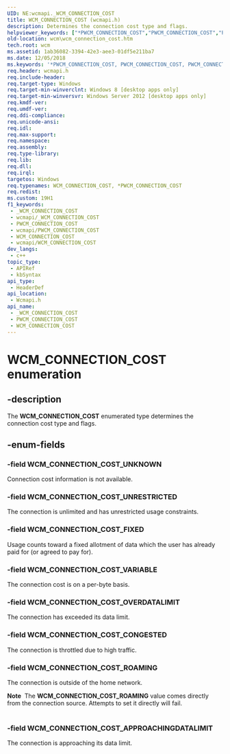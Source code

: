 ```yaml
---
UID: NE:wcmapi._WCM_CONNECTION_COST
title: WCM_CONNECTION_COST (wcmapi.h)
description: Determines the connection cost type and flags.
helpviewer_keywords: ["*PWCM_CONNECTION_COST","PWCM_CONNECTION_COST","PWCM_CONNECTION_COST enumeration pointer [Windows Connection Manager]","WCM_CONNECTION_COST","WCM_CONNECTION_COST enumeration [Windows Connection Manager]","WCM_CONNECTION_COST_APPROACHINGDATALIMIT","WCM_CONNECTION_COST_CONGESTED","WCM_CONNECTION_COST_FIXED","WCM_CONNECTION_COST_OVERDATALIMIT","WCM_CONNECTION_COST_ROAMING","WCM_CONNECTION_COST_UNKNOWN","WCM_CONNECTION_COST_UNRESTRICTED","WCM_CONNECTION_COST_VARIABLE","wcm.wcm_connection_cost","wcmapi/PWCM_CONNECTION_COST","wcmapi/WCM_CONNECTION_COST","wcmapi/WCM_CONNECTION_COST_APPROACHINGDATALIMIT","wcmapi/WCM_CONNECTION_COST_CONGESTED","wcmapi/WCM_CONNECTION_COST_FIXED","wcmapi/WCM_CONNECTION_COST_OVERDATALIMIT","wcmapi/WCM_CONNECTION_COST_ROAMING","wcmapi/WCM_CONNECTION_COST_UNKNOWN","wcmapi/WCM_CONNECTION_COST_UNRESTRICTED","wcmapi/WCM_CONNECTION_COST_VARIABLE"]
old-location: wcm\wcm_connection_cost.htm
tech.root: wcm
ms.assetid: 1ab36082-3394-42e3-aee3-01df5e211ba7
ms.date: 12/05/2018
ms.keywords: '*PWCM_CONNECTION_COST, PWCM_CONNECTION_COST, PWCM_CONNECTION_COST enumeration pointer [Windows Connection Manager], WCM_CONNECTION_COST, WCM_CONNECTION_COST enumeration [Windows Connection Manager], WCM_CONNECTION_COST_APPROACHINGDATALIMIT, WCM_CONNECTION_COST_CONGESTED, WCM_CONNECTION_COST_FIXED, WCM_CONNECTION_COST_OVERDATALIMIT, WCM_CONNECTION_COST_ROAMING, WCM_CONNECTION_COST_UNKNOWN, WCM_CONNECTION_COST_UNRESTRICTED, WCM_CONNECTION_COST_VARIABLE, wcm.wcm_connection_cost, wcmapi/PWCM_CONNECTION_COST, wcmapi/WCM_CONNECTION_COST, wcmapi/WCM_CONNECTION_COST_APPROACHINGDATALIMIT, wcmapi/WCM_CONNECTION_COST_CONGESTED, wcmapi/WCM_CONNECTION_COST_FIXED, wcmapi/WCM_CONNECTION_COST_OVERDATALIMIT, wcmapi/WCM_CONNECTION_COST_ROAMING, wcmapi/WCM_CONNECTION_COST_UNKNOWN, wcmapi/WCM_CONNECTION_COST_UNRESTRICTED, wcmapi/WCM_CONNECTION_COST_VARIABLE'
req.header: wcmapi.h
req.include-header: 
req.target-type: Windows
req.target-min-winverclnt: Windows 8 [desktop apps only]
req.target-min-winversvr: Windows Server 2012 [desktop apps only]
req.kmdf-ver: 
req.umdf-ver: 
req.ddi-compliance: 
req.unicode-ansi: 
req.idl: 
req.max-support: 
req.namespace: 
req.assembly: 
req.type-library: 
req.lib: 
req.dll: 
req.irql: 
targetos: Windows
req.typenames: WCM_CONNECTION_COST, *PWCM_CONNECTION_COST
req.redist: 
ms.custom: 19H1
f1_keywords:
 - _WCM_CONNECTION_COST
 - wcmapi/_WCM_CONNECTION_COST
 - PWCM_CONNECTION_COST
 - wcmapi/PWCM_CONNECTION_COST
 - WCM_CONNECTION_COST
 - wcmapi/WCM_CONNECTION_COST
dev_langs:
 - c++
topic_type:
 - APIRef
 - kbSyntax
api_type:
 - HeaderDef
api_location:
 - Wcmapi.h
api_name:
 - _WCM_CONNECTION_COST
 - PWCM_CONNECTION_COST
 - WCM_CONNECTION_COST
---
```


# WCM_CONNECTION_COST enumeration


## -description

The <b>WCM_CONNECTION_COST</b> enumerated type determines the connection cost type and flags.

## -enum-fields

### -field WCM_CONNECTION_COST_UNKNOWN

Connection cost information is not available.

### -field WCM_CONNECTION_COST_UNRESTRICTED

The connection is unlimited and has unrestricted usage constraints.

### -field WCM_CONNECTION_COST_FIXED

Usage counts toward a fixed allotment of data which the user has already paid for (or agreed to pay for).

### -field WCM_CONNECTION_COST_VARIABLE

The connection cost is on a per-byte basis.

### -field WCM_CONNECTION_COST_OVERDATALIMIT

The connection has exceeded its data limit.

### -field WCM_CONNECTION_COST_CONGESTED

The connection is throttled due to high traffic.

### -field WCM_CONNECTION_COST_ROAMING

The connection is outside of the home network.

<div class="alert"><b>Note</b>  The <b>WCM_CONNECTION_COST_ROAMING</b> value comes directly from  the connection source. Attempts to set it directly will fail.</div>
<div> </div>

### -field WCM_CONNECTION_COST_APPROACHINGDATALIMIT

The connection is approaching its data limit.

